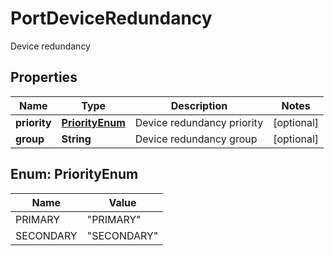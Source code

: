 

# PortDeviceRedundancy

Device redundancy

## Properties

| Name | Type | Description | Notes |
|------------ | ------------- | ------------- | -------------|
|**priority** | [**PriorityEnum**](#PriorityEnum) | Device redundancy priority |  [optional] |
|**group** | **String** | Device redundancy group |  [optional] |



## Enum: PriorityEnum

| Name | Value |
|---- | -----|
| PRIMARY | &quot;PRIMARY&quot; |
| SECONDARY | &quot;SECONDARY&quot; |



